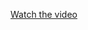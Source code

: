 [Watch the video](https://drive.google.com/file/d/1FUJPU4plDg61NeqXLyO-JpKXVa5TkZoW/view?usp=sharing)
